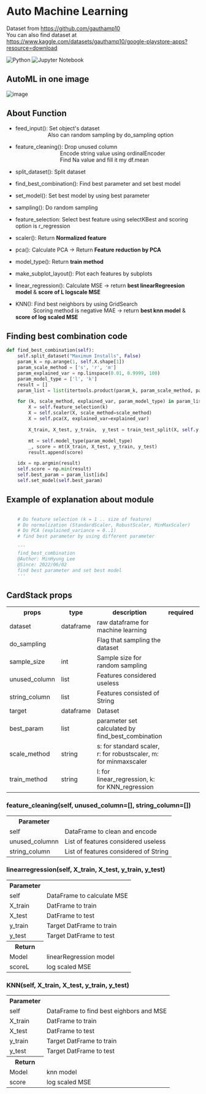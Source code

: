 # Auto Machine Learning
Dataset from https://github.com/gauthamp10  
You can also find dataset at https://www.kaggle.com/datasets/gauthamp10/google-playstore-apps?resource=download

![Python](https://img.shields.io/badge/python-3670A0?style=for-the-badge&logo=python&logoColor=ffdd54)
![Jupyter Notebook](https://img.shields.io/badge/jupyter-%23FA0F00.svg?style=for-the-badge&logo=jupyter&logoColor=white)

## AutoML in one image

![image](https://user-images.githubusercontent.com/71575861/174263501-a99f1445-e1a5-4704-a4b5-27f3bac7279a.png)

## About Function

- feed_input(): Set object's dataset  
      Also can random sampling by do_sampling option

- feature_cleaning(): Drop unused column  
        &nbsp;Encode string value using ordinalEncoder  
        &nbsp;Find Na value and fill it my df.mean

- split_dataset(): Split dataset

- find_best_combination(): Find best parameter and set best model

- set_model(): Set best model by using best parameter

- sampling(): Do random sampling

- feature_selection: Select best feature using selectKBest and scoring option is r_regression

- scaler(): Return **Normalized feature**

- pca(): Calculate PCA -> Return **Feature reduction by PCA**

- model_type(): Return **train method**

- make_subplot_layout(): Plot each features by subplots

- linear_regression(): Calculate MSE -> return **best linearRegreesion model** & **score of L logscale MSE**

- KNN(): Find best neighbors by using GridSearch  
   &nbsp;Scoring method is negative MAE -> return **best knn model** & **score of log scaled MSE**

## Finding best combination code

```python
def find_best_combination(self):
    self.split_dataset("Maximum Installs", False)
    param_k = np.arange(1, self.X.shape[1])
    param_scale_method = ['s', 'r', 'm']
    param_explained_var = np.linspace(0.01, 0.9999, 100)
    param_model_type = ['l', 'k']
    result = []
    param_list = list(itertools.product(param_k, param_scale_method, param_explained_var, param_model_type))

    for (k, scale_method, explained_var, param_model_type) in param_list:
        X = self.feature_selection(k)
        X = self.scaler(X, scale_method=scale_method)
        X = self.pca(X, explained_var=explained_var)

        X_train, X_test, y_train,  y_test = train_test_split(X, self.y, test_size = 0.2, random_state=7777)

        mt = self.model_type(param_model_type)
        _, score = mt(X_train, X_test, y_train, y_test)
        result.append(score)

    idx = np.argmin(result)
    self.score = np.min(result)
    self.best_param = param_list[idx]
    self.set_model(self.best_param)
```

## Example of explanation about module 

```python

    # Do feature selection (k = 1 .. size of feature)
    # Do normalization (StandardScaler, RobustScaler, MinMaxScaler)
    # Do PCA (explained_variance = 0..1)
    # find best parameter by using different parameter

    '''
    find_best_combination
    @Author: MinHyung Lee
    @Since: 2022/06/02
    find best parameter and set best model
    '''
```


## CardStack props

<table>
  <tr>
    <th>props</th>
    <th>type</th>
    <th>description</th>
    <th>required</th>
    <th>default</th>
  </tr>
  <tr>
    <td>dataset</td>
    <td>dataframe</td>
    <td>raw dataframe for machine learning</td>
    <td></td>
    <td>{}</td>
  </tr>
  <tr>
    <td>do_sampling</td>
    <td></td>
    <td>Flag that sampling the dataset</td>
    <td></td>
    <td>{}</td>
  </tr>
  <tr>
    <td>sample_size</td>
    <td>int</td>
    <td>Sample size for random sampling</td>
    <td></td>
    <td>{}</td>
  </tr>
  <tr>
    <td>unused_column</td>
    <td>list</td>
    <td>Features considered useless</td>
    <td></td>
    <td>[]</td>
  </tr>
  <tr>
    <td>string_column</td>
    <td>list</td>
    <td>Features consisted of String</td>
    <td></td>
    <td>[]</td>
  </tr>
  <tr>
    <td>target</td>
    <td>dataframe</td>
    <td>Dataset</td>
    <td></td>
    <td>{}</td>
  </tr>
  <tr>
    <td>best_param</td>
    <td>list</td>
    <td>parameter set calculated by find_best_combination</td>
    <td></td>
    <td>[]</td>
  </tr> 
  <tr>
    <td>scale_method</td>
    <td>string</td>
    <td>s: for standard scaler, r: for robustscaler, m: for minmaxscaler</td>
    <td></td>
    <td>"s"</td>
  </tr>
  <tr>
    <td>train_method</td>
    <td>string</td>
    <td>l: for linear_regression, k: for KNN_regression</td>
    <td></td>
    <td>""</td>
  </tr>
    
</table>

### feature_cleaning(self, unused_column=[], string_column=[])
<table>
    <tr>
        <th>Parameter</th>
    </tr>
    <tr>
        <td>self</td>
        <td>DataFrame to clean and encode</td>
    </tr>
    <tr>
        <td>unused_columnn</td>
        <td>List of features considered useless</td>
    </tr>
    <tr>
        <td>string_column</td>
        <td>List of features considered of String</td>
    </tr>
</table> 

### linearregression(self, X_train, X_test, y_train, y_test)
<table>
    <tr>
        <th>Parameter</th>
    </tr>
     <tr>
        <td>self</td>
        <td>DataFrame to calculate MSE</td>
    </tr>
    <tr>
        <td>X_train</td>
        <td>DatFrame to train</td>
    </tr>
    <tr>
        <td>X_test</td>
        <td>DatFrame to test</td>
    </tr>
    <tr>
        <td>y_train</td>
        <td>Target DatFrame to train</td>
    </tr>
    <tr>
        <td>y_test</td>
        <td>Target DatFrame to test</td>
    </tr>
    <tr>
        <th>Return</th>
    </tr>
    <tr>
        <td>Model</td>
        <td>linearRegression model</td>
    </tr> 
    <tr>
        <td>scoreL</td>
        <td>log scaled MSE</td>
    </tr>
</table>
    
    
### KNN(self, X_train, X_test, y_train, y_test)
<table>
    <tr>
        <th>Parameter</th>
    </tr>
     <tr>
        <td>self</td>
        <td>DataFrame to find best eighbors and MSE</td>
    </tr>
    <tr>
        <td>X_train</td>
        <td>DatFrame to train</td>
    </tr>
    <tr>
        <td>X_test</td>
        <td>DatFrame to test</td>
    </tr>
    <tr>
        <td>y_train</td>
        <td>Target DatFrame to train</td>
    </tr>
    <tr>
        <td>y_test</td>
        <td>Target DatFrame to test</td>
    </tr>
    <tr>
        <th>Return</th>
    </tr>
        <tr>
        <td>Model</td>
        <td>knn model</td>
    </tr> 
    <tr>
        <td>score</td>
        <td>log scaled MSE</td>
    </tr>
</table>
